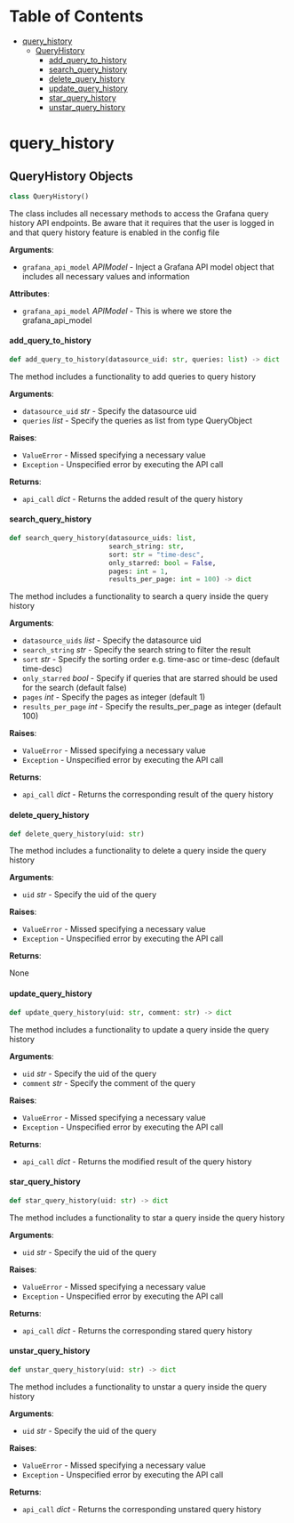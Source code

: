 # Table of Contents

* [query\_history](#query_history)
  * [QueryHistory](#query_history.QueryHistory)
    * [add\_query\_to\_history](#query_history.QueryHistory.add_query_to_history)
    * [search\_query\_history](#query_history.QueryHistory.search_query_history)
    * [delete\_query\_history](#query_history.QueryHistory.delete_query_history)
    * [update\_query\_history](#query_history.QueryHistory.update_query_history)
    * [star\_query\_history](#query_history.QueryHistory.star_query_history)
    * [unstar\_query\_history](#query_history.QueryHistory.unstar_query_history)

<a id="query_history"></a>

# query\_history

<a id="query_history.QueryHistory"></a>

## QueryHistory Objects

```python
class QueryHistory()
```

The class includes all necessary methods to access the Grafana query history API endpoints. Be aware that it requires that the user is logged in and that query history feature is enabled in the config file

**Arguments**:

- `grafana_api_model` _APIModel_ - Inject a Grafana API model object that includes all necessary values and information
  

**Attributes**:

- `grafana_api_model` _APIModel_ - This is where we store the grafana_api_model

<a id="query_history.QueryHistory.add_query_to_history"></a>

#### add\_query\_to\_history

```python
def add_query_to_history(datasource_uid: str, queries: list) -> dict
```

The method includes a functionality to add queries to query history

**Arguments**:

- `datasource_uid` _str_ - Specify the datasource uid
- `queries` _list_ - Specify the queries as list from type QueryObject
  

**Raises**:

- `ValueError` - Missed specifying a necessary value
- `Exception` - Unspecified error by executing the API call
  

**Returns**:

- `api_call` _dict_ - Returns the added result of the query history

<a id="query_history.QueryHistory.search_query_history"></a>

#### search\_query\_history

```python
def search_query_history(datasource_uids: list,
                         search_string: str,
                         sort: str = "time-desc",
                         only_starred: bool = False,
                         pages: int = 1,
                         results_per_page: int = 100) -> dict
```

The method includes a functionality to search a query inside the query history

**Arguments**:

- `datasource_uids` _list_ - Specify the datasource uid
- `search_string` _str_ - Specify the search string to filter the result
- `sort` _str_ - Specify the sorting order e.g. time-asc or time-desc (default time-desc)
- `only_starred` _bool_ - Specify if queries that are starred should be used for the search (default false)
- `pages` _int_ - Specify the pages as integer (default 1)
- `results_per_page` _int_ - Specify the results_per_page as integer (default 100)
  

**Raises**:

- `ValueError` - Missed specifying a necessary value
- `Exception` - Unspecified error by executing the API call
  

**Returns**:

- `api_call` _dict_ - Returns the corresponding result of the query history

<a id="query_history.QueryHistory.delete_query_history"></a>

#### delete\_query\_history

```python
def delete_query_history(uid: str)
```

The method includes a functionality to delete a query inside the query history

**Arguments**:

- `uid` _str_ - Specify the uid of the query
  

**Raises**:

- `ValueError` - Missed specifying a necessary value
- `Exception` - Unspecified error by executing the API call
  

**Returns**:

  None

<a id="query_history.QueryHistory.update_query_history"></a>

#### update\_query\_history

```python
def update_query_history(uid: str, comment: str) -> dict
```

The method includes a functionality to update a query inside the query history

**Arguments**:

- `uid` _str_ - Specify the uid of the query
- `comment` _str_ - Specify the comment of the query
  

**Raises**:

- `ValueError` - Missed specifying a necessary value
- `Exception` - Unspecified error by executing the API call
  

**Returns**:

- `api_call` _dict_ - Returns the modified result of the query history

<a id="query_history.QueryHistory.star_query_history"></a>

#### star\_query\_history

```python
def star_query_history(uid: str) -> dict
```

The method includes a functionality to star a query inside the query history

**Arguments**:

- `uid` _str_ - Specify the uid of the query
  

**Raises**:

- `ValueError` - Missed specifying a necessary value
- `Exception` - Unspecified error by executing the API call
  

**Returns**:

- `api_call` _dict_ - Returns the corresponding stared query history

<a id="query_history.QueryHistory.unstar_query_history"></a>

#### unstar\_query\_history

```python
def unstar_query_history(uid: str) -> dict
```

The method includes a functionality to unstar a query inside the query history

**Arguments**:

- `uid` _str_ - Specify the uid of the query
  

**Raises**:

- `ValueError` - Missed specifying a necessary value
- `Exception` - Unspecified error by executing the API call
  

**Returns**:

- `api_call` _dict_ - Returns the corresponding unstared query history

